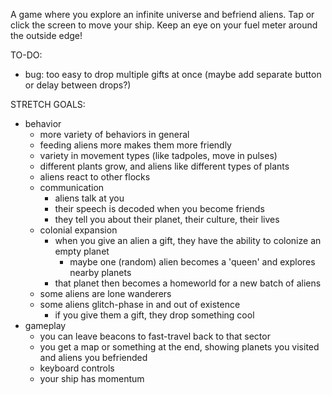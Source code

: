 ​A game where you explore an infinite universe and befriend aliens. Tap or click the screen to move your ship. Keep an eye on your fuel meter around the outside edge!

TO-DO:
- bug: too easy to drop multiple gifts at once (maybe add separate button or delay between drops?)

STRETCH GOALS:
- behavior
    - more variety of behaviors in general
    - feeding aliens more makes them more friendly
    - variety in movement types (like tadpoles, move in pulses)
    - different plants grow, and aliens like different types of plants
    - aliens react to other flocks
    - communication
        - aliens talk at you
        - their speech is decoded when you become friends
        - they tell you about their planet, their culture, their lives
    - colonial expansion
        - when you give an alien a gift, they have the ability to colonize an empty planet
            - maybe one (random) alien becomes a 'queen' and explores nearby planets
        - that planet then becomes a homeworld for a new batch of aliens
    - some aliens are lone wanderers
    - some aliens glitch-phase in and out of existence
        - if you give them a gift, they drop something cool
- gameplay
    - you can leave beacons to fast-travel back to that sector
    - you get a map or something at the end, showing planets you visited and aliens you befriended
    - keyboard controls
    - your ship has momentum
